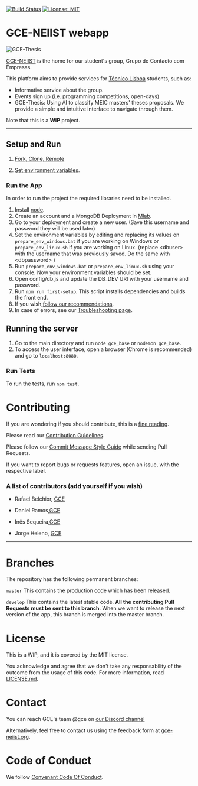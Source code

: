 [![Build Status](https://travis-ci.com/RafaelAPB/GCE-NEIIST.svg?token=XFiDrRAqvqphcoasyH7N&branch=master)](https://travis-ci.com/RafaelAPB/GCE-NEIIST)
[![License: MIT](https://img.shields.io/badge/License-MIT-green.svg)](https://opensource.org/licenses/MIT)




# GCE-NEIIST webapp
![GCE-Thesis][logo]

[logo]: https://groups.ist.utl.pt/~gce-neiist.daemon/assets/gce.png
[GCE-NEIIST][GCE] is the home for our student's group, Grupo de Contacto com Empresas.

This platform aims to provide services for [Técnico Lisboa](www.tecnico.ulisboa.pt) students, such as:
* Informative service about the group.
* Events sign up (i.e. programming competitions, open-days)
* GCE-Thesis: Using AI to classify MEIC masters' theses proposals. We provide a simple and intuitive interface to navigate through them.

Note that this is a **WIP** project.

---

####
## Setup and Run
1. [Fork, Clone, Remote](https://github.com/GCE-NEIIST/GCE-NEIIST-webapp/wiki/Fork,-Clone,-Remote)

2. [Set environment variables](https://github.com/GCE-NEIIST/GCE-NEIIST-webapp/wiki/Setting-Environment-Variables).


### Run the App


In order to run the project the required libraries need to be installed.

1. Install [node][node].
1. Create an account and a MongoDB Deployment in [Mlab][mlab].
1. Go to your deployment and create a new user. (Save this username and password they will be used later)
1. Set the environment variables by editing and replacing its values on ``prepare_env_windows.bat`` 
if you are working on Windows or ``prepare_env_linux.sh`` if you are working on Linux. (replace &lt;dbuser&gt; with the username that was previously saved. Do the same with  &lt;dbpassword&gt; ) 
1. Run ``prepare_env_windows.bat``  or ``prepare_env_linux.sh`` using your console. Now your environment variables should be set.
1. Open config/db.js and update the DB_DEV URI with your username and password.
1. Run ```npm run first-setup```. This script installs dependencies and builds the front end.
1. If you wish,[follow our recommendations](https://github.com/GCE-NEIIST/GCE-NEIIST-webapp/wiki/Recommendations).
1. In case of errors, see our  [Troubleshooting page](https://github.com/GCE-NEIIST/GCE-NEIIST-webapp/wiki/Troubleshooting).

## Running the server
1. Go to the main directory and run ``node gce_base`` or ``nodemon gce_base``. 
1. To access the user interface, open a browser (Chrome is recommended) and go to ``localhost:8080``.




### Run Tests

To run the tests, run ``npm test``.

# Contributing
If you are wondering if you should contribute, this is a  [fine reading][open-source].

Please read our [Contribution Guidelines](https://github.com/GCE-NEIIST/GCE-NEIIST-webapp/blob/master/.github/CONTRIBUTING.md).

Please follow our [Commit Message Style Guide](https://github.com/GCE-NEIIST/GCE-NEIIST-webapp/wiki/Commit-Message-Style-Guide) while sending Pull Requests.

If you want to report bugs or requests features, open an issue, with the respective label.



### A list of contributors (add yourself if you wish)

+ Rafael Belchior, [GCE][GCE]

+ Daniel Ramos,[GCE][GCE]

+ Inês Sequeira,[GCE][GCE]

+ Jorge Heleno, [GCE][GCE]



---

# Branches

The repository has the following permanent branches:

``master`` This contains the production code which has been released.

``develop`` This contains the latest stable code. 
**All the contributing Pull Requests must be sent to this branch**. When we want to release the next version of the app, this branch is merged into the master branch.

# License
This is a WIP, and it is covered by the MIT license. 

You acknowledge and agree that we don't take any responsability of the outcome 
from the usage of this code.
For more information, read [LICENSE.md][license].

# Contact
You can reach GCE's team @gce on [our Discord channel](https://discordapp.com/channels/485382921872605205/485382921872605207)

Alternatively, feel free to contact us using the feedback form at <a href="https://gce-neiist.org">gce-neiist.org</a>.
# Code of Conduct
We follow [Convenant Code Of Conduct][CC].

[fenix]: http://fenixedu.org/dev/api/
[python]: https://www.python.org/
[GCE]: https://gce-neiist.org/
[npm]: https://npmjs.org/
[travis]: https://travis-ci.org/
[contributing]: https://github.com/RafaelAPB/GCE-Thesis/blob/master/CONTRIBUTING.md
[license]: https://github.com/RafaelAPB/GCE-Thesis/blob/master/LICENSE.md
[nodemon]: https://nodemon.io/
[open-source]: https://opensource.guide/how-to-contribute/
[CC]: https://www.contributor-covenant.org/version/1/4/code-of-conduct.html
[compass]: https://www.mongodb.com/products/compass
[postman]: https://www.getpostman.com/
[web]: https://www.jetbrains.com/webstorm/
[node]: http://nodejs.org/
[angular]: https://angular.io/
[express]: https://expressjs.com/
[mon]: http://www.mongodb.org/
[mlab]: https://mlab.com/
